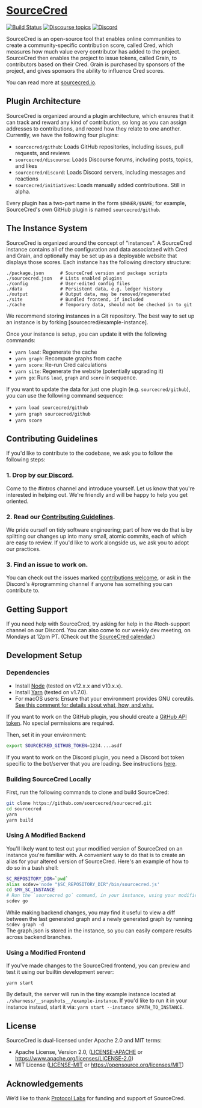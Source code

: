 # [SourceCred](https://sourcecred.io)

[![Build Status](https://circleci.com/gh/sourcecred/sourcecred.svg?style=svg)](https://circleci.com/gh/sourcecred/sourcecred)
[![Discourse topics](https://img.shields.io/discourse/https/discourse.sourcecred.io/topics.svg)](https://discourse.sourcecred.io)
[![Discord](https://img.shields.io/discord/453243919774253079.svg)](https://sourcecred.io/discord)

SourceCred is an open-source tool that enables online communities to create a
community-specific contribution score, called Cred, which measures how much
value every contributor has added to the project. SourceCred then enables the
project to issue tokens, called Grain, to contributors based on their Cred.
Grain is purchased by sponsors of the project, and gives sponsors the ability
to influence Cred scores.

You can read more at [sourcecred.io].

[sourcecred.io]: https://sourcecred.io/

## Plugin Architecture

SourceCred is organized around a plugin architecture, which ensures that it can
track and reward any kind of contribution, so long as you can assign addresses
to contributions, and record how they relate to one another. Currently, we have the following four plugins:

- `sourcecred/github`: Loads GitHub repositories, including issues, pull requests, and reviews
- `sourcecred/discourse`: Loads Discourse forums, including posts, topics, and likes
- `sourcecred/discord`: Loads Discord servers, including messages and reactions
- `sourcecred/initiatives`: Loads manually added contributions. Still in alpha.

Every plugin has a two-part name in the form `$OWNER/$NAME`; for example,
SourceCred's own GitHub plugin is named `sourcecred/github`.

## The Instance System

SourceCred is organized around the concept of "instances". A SourceCred instance
contains all of the configuration and data associataed with Cred and Grain, and
optionally may be set up as a deployable website that displays those scores.
Each instance has the following directory structure:

```
./package.json      # SourceCred version and package scripts
./sourcecred.json   # Lists enabled plugins
./config            # User-edited config files
./data              # Persistent data, e.g. ledger history
./output            # Output data, may be removed/regenerated
./site              # Bundled frontend, if included
./cache             # Temporary data, should not be checked in to git
```

We recommend storing instances in a Git repository. The best way to set up an
instance is by forking [sourcecred/example-instance].

Once your instance is setup, you can update it with the following commands:

- `yarn load`: Regenerate the cache
- `yarn graph`: Recompute graphs from cache
- `yarn score`: Re-run Cred calculations
- `yarn site`: Regenerate the website (potentially upgrading it)
- `yarn go`: Runs `load`, `graph` and `score` in sequence.

If you want to update the data for just one plugin (e.g. `sourcecred/github`), you can use the following
command sequence:

- `yarn load sourcecred/github`
- `yarn graph sourcecred/github`
- `yarn score`

## Contributing Guidelines

If you'd like to contribute to the codebase, we ask you to follow the following
steps:

### 1. Drop by [our Discord].

Come to the #intros channel and introduce yourself. Let us know that you're
interested in helping out. We're friendly and will be happy to help you get
oriented.

### 2. Read our [Contributing Guidelines].

We pride ourself on tidy software engineering; part of how we do that is by
splitting our changes up into many small, atomic commits, each of which are
easy to review. If you'd like to work alongside us, we ask you to adopt our
practices.

### 3. Find an issue to work on.

You can check out the issues marked [contributions welcome], or ask in the
Discord's #programming channel if anyone has something you can contribute to.

[our discord]: https://sourcecred.io/discord
[contributing guidelines]: ./CONTRIBUTING.md
[contributions welcome]: https://github.com/sourcecred/sourcecred/issues?q=is%3Aopen+is%3Aissue+label%3Acontributions-welcome

## Getting Support

If you need help with SourceCred, try asking for help in the #tech-support channel
on our Discord. You can also come to our weekly dev meeting, on Mondays at 12pm PT.
(Check out the [SourceCred calendar].)

[sourcecred calendar]: https://sourcecred.io/calendar

## Development Setup

### Dependencies

- Install [Node] (tested on v12.x.x and v10.x.x).
- Install [Yarn] (tested on v1.7.0).
- For macOS users: Ensure that your environment provides GNU
  coreutils. [See this comment for details about what, how, and
  why.][macos-gnu]

[node]: https://nodejs.org/en/
[yarn]: https://yarnpkg.com/lang/en/
[macos-gnu]: https://github.com/sourcecred/sourcecred/issues/698#issuecomment-417202213

If you want to work on the GitHub plugin, you should
create a [GitHub API token]. No special permissions are required.

[github api token]: https://github.com/settings/tokens

Then, set it in your environment:

```Bash
export SOURCECRED_GITHUB_TOKEN=1234....asdf
```

If you want to work on the Discord plugin, you need a
Discord bot token specific to the bot/server that you are loading.
See instructions [here](https://github.com/sourcecred/example-instance#discord).

### Building SourceCred Locally

First, run the following commands to clone and build SourceCred:

```Bash
git clone https://github.com/sourcecred/sourcecred.git
cd sourcecred
yarn
yarn build
```

### Using A Modified Backend

You'll likely want to test out your modified version of SourceCred on an
instance you're familiar with. A convenient way to do that is to create an
alias for your altered version of SourceCred. Here's an example of how to do
so in a bash shell:

```Bash
SC_REPOSITORY_DIR=`pwd`
alias scdev='node "$SC_REPOSITORY_DIR"/bin/sourcecred.js'
cd $MY_SC_INSTANCE
# Run the `sourcecred go` command, in your instance, using your modified code.
scdev go
```

While making backend changes, you may find it useful to view a diff between the last generated graph and
a newly generated graph by running `scdev graph -d`  
The graph.json is stored in the instance, so you can easily compare results across backend branches.

### Using a Modified Frontend

If you've made changes to the SourceCred frontend, you can preview and test it using our builtin development server:

`yarn start`

By default, the server will run in the tiny example instance located at `./sharness/__snapshots__/example-instance`.
If you'd like to run it in your instance instead, start it via:
`yarn start --instance $PATH_TO_INSTANCE`.

## License

SourceCred is dual-licensed under Apache 2.0 and MIT terms:

- Apache License, Version 2.0, ([LICENSE-APACHE](LICENSE-APACHE) or <https://www.apache.org/licenses/LICENSE-2.0>)
- MIT License ([LICENSE-MIT](LICENSE-MIT) or <https://opensource.org/licenses/MIT>)

## Acknowledgements

We’d like to thank [Protocol Labs] for funding and support of SourceCred.

[protocol labs]: https://protocol.ai
